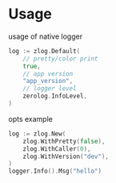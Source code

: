 # Usage

usage of native logger

```go
log := zlog.Default(
    // pretty/color print
    true,
    // app version
    "app_version",
    // logger level
    zerolog.InfoLevel,
)
```

opts example

```go
log := zlog.New(
    zlog.WithPretty(false),
    zlog.WithCaller(0),
    zlog.WithVersion("dev"),
)
logger.Info().Msg("hello")
```
